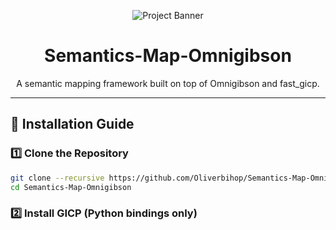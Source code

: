 <p align="center">
  <!-- Replace with your own banner image if available -->
  <img src="https://via.placeholder.com/800x200?text=Semantics-Map-Omnigibson" alt="Project Banner" />
</p>

<h1 align="center">Semantics-Map-Omnigibson</h1>

<p align="center">
  A semantic mapping framework built on top of Omnigibson and fast_gicp.
</p>

---

## 🚀 Installation Guide

### 1️⃣ Clone the Repository

```bash
git clone --recursive https://github.com/Oliverbihop/Semantics-Map-Omnigibson.git
cd Semantics-Map-Omnigibson 
```
### 2️⃣ Install GICP (Python bindings only)
